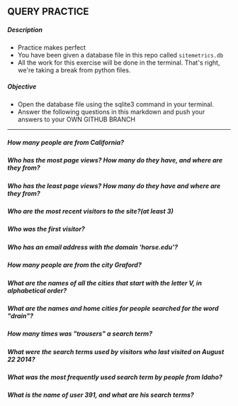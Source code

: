 ## QUERY PRACTICE

##### Description

* Practice makes perfect
* You have been given a database file in this repo called `sitemetrics.db`
* All the work for this exercise will be done in the terminal. That's right, we're taking a break from python files. 

##### Objective

* Open the database file using the sqlite3 command in your terminal. 
* Answer the following questions in this markdown and push your answers to your OWN GITHUB BRANCH

-------------
##### How many people are from California?  


##### Who has the most page views? How many do they have, and where are they from?


##### Who has the least page views? How many do they have and where are they from?


##### Who are the most recent visitors to the site?(at least 3)


##### Who was the first visitor?


##### Who has an email address with the domain 'horse.edu'?


##### How many people are from the city Graford?


##### What are the names of all the cities that start with the letter V, in alphabetical order?


##### What are the names and home cities for people searched for the word "drain"?


##### How many times was "trousers" a search term?


##### What were the search terms used by visitors who last visited on August 22 2014?


##### What was the most frequently used search term by people from Idaho?


##### What is the name of user 391, and what are his search terms?